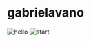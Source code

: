 # gabrielavano

![hello](https://media.giphy.com/media/7iirVpppgQMe3Ap6k9/giphy.gif) ![start](https://media.giphy.com/media/M6M073UQYZK4iwlMXe/giphy.gif)

